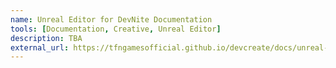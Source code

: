 ```yaml
---
name: Unreal Editor for DevNite Documentation
tools: [Documentation, Creative, Unreal Editor]
description: TBA
external_url: https://tfngamesofficial.github.io/devcreate/docs/unreal-editor/
---
```

